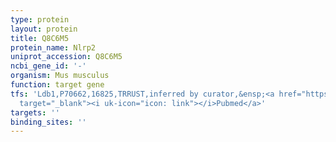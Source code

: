 ```yaml
---
type: protein
layout: protein
title: Q8C6M5
protein_name: Nlrp2
uniprot_accession: Q8C6M5
ncbi_gene_id: '-'
organism: Mus musculus
function: target gene
tfs: 'Ldb1,P70662,16825,TRRUST,inferred by curator,&ensp;<a href="https://www.ncbi.nlm.nih.gov/pubmed/?term=10767331%5Buid%5D"
  target="_blank"><i uk-icon="icon: link"></i>Pubmed</a>'
targets: ''
binding_sites: ''
---
```

